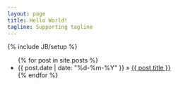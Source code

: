 ```yaml
---
layout: page
title: Hello World!
tagline: Supporting tagline
---
```

{% include JB/setup %}

<ul class="posts">
  {% for post in site.posts %}
    <li><span>{{ post.date | date: "%d-%m-%Y" }}</span> &raquo; <a href="{{ BASE_PATH }}{{ post.url }}">{{ post.title }}</a></li>
  {% endfor %}
</ul>

